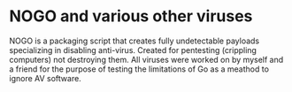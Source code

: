# NOGO and various other viruses
NOGO is a packaging script that creates fully undetectable payloads specializing in disabling anti-virus. Created for pentesting (crippling computers) not destroying them.
All viruses were worked on by myself and a friend for the purpose of testing the limitations of Go as a meathod to ignore AV software.
